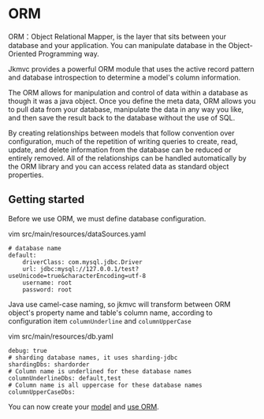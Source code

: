 # ORM

ORM：Object Relational Mapper, is the layer that sits between your database and your application. You can manipulate database in the Object-Oriented Programming way.

Jkmvc provides a powerful ORM module that uses the active record pattern and database introspection to determine a model's column information. 

The ORM allows for manipulation and control of data within a database as though it was a java object. Once you define the meta data, ORM allows you to pull data from your database, manipulate the data in any way you like, and then save the result back to the database without the use of SQL. 

By creating relationships between models that follow convention over configuration, much of the repetition of writing queries to create, read, update, and delete information from the database can be reduced or entirely removed. All of the relationships can be handled automatically by the ORM library and you can access related data as standard object properties.

## Getting started

Before we use ORM, we must define database configuration.

vim src/main/resources/dataSources.yaml

```
# database name
default:
    driverClass: com.mysql.jdbc.Driver
    url: jdbc:mysql://127.0.0.1/test?useUnicode=true&characterEncoding=utf-8
    username: root
    password: root
```

Java use camel-case naming, so jkmvc will transform between ORM object's property name and table's column name, according to configuration item `columnUnderline` and `columnUpperCase`

vim src/main/resources/db.yaml

```
debug: true
# sharding database names, it uses sharding-jdbc
shardingDbs: shardorder
# Column name is underlined for these database names
columnUnderlineDbs: default,test
# Column name is all uppercase for these database names
columnUpperCaseDbs:
```

You can now create your [model](model.md) and [use ORM](using.md).

